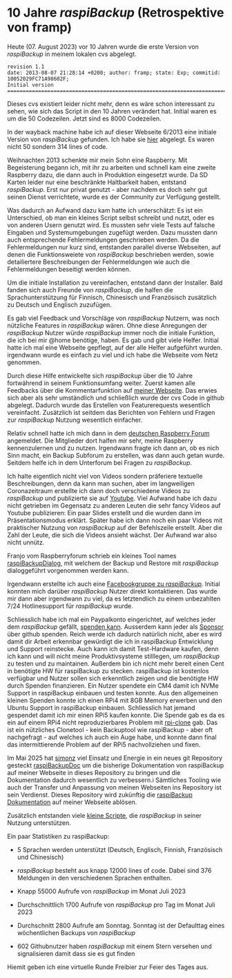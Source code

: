 # 10 Jahre *raspiBackup* (Retrospektive von framp)

Heute (07. August 2023) vor 10 Jahren wurde die erste Version von *raspiBackup*
in meinem lokalen cvs abgelegt.

```
revision 1.1
date: 2013-08-07 21:28:14 +0200; author: framp; state: Exp; commitid: 10052029FC71A98602F;
Initial version
=============================================================================
```

Dieses cvs existiert leider nicht mehr, denn es wäre schon interessant zu sehen,
wie sich das Script in den 10 Jahren verändert hat. Initial waren es um die 50
Codezeilen. Jetzt sind es 8000 Codezeilen.

In der wayback machine habe ich auf dieser Webseite 6/2013 eine
initiale Version von *raspiBackup* gefunden. Ich habe sie [hier](https://www.linux-tips-and-tricks.de/raspiBackup/raspiBackup_201306.sh) abgelegt. Es
waren nicht 50 sondern 314 lines of code.

Weihnachten 2013 schenkte mir mein Sohn eine Raspberry. Mit Begeisterung begann
ich, mit ihr zu arbeiten und schnell kam eine zweite Raspberry dazu, die dann
auch in Produktion eingesetzt wurde. Da SD Karten leider nur eine beschränkte
Haltbarkeit haben, entstand *raspiBackup*. Erst nur privat genutzt - aber
nachdem es doch sehr gut seinen Dienst verrichtete, wurde es der Community zur
Verfügung gestellt.

Was dadurch an Aufwand dazu kam hatte ich unterschätzt: Es ist
ein Unterschied, ob man ein kleines Script selbst schreibt und nutzt, oder es von
anderen Usern genutzt wird. Es mussten sehr viele Tests auf falsche Eingaben
und Systemumgebungen zugefügt werden. Dazu mussten dann auch entsprechende
Fehlermeldungen geschrieben werden. Da die Fehlermeldungen nur kurz sind,
entstanden parallel diverse Webseiten, auf denen die Funktionsweiete von
*raspiBackup* beschrieben werden, sowie detailiertere Beschreibungen der
Fehlermeldungen wie auch die Fehlermeldungen beseitigt werden können.

Um die initiale Installation zu vereinfachen, entstand dann der Installer. Bald
fanden sich auch Freunde von *raspiBackup*, die halfen die Sprachunterstützung
für Finnisch, Chinesisch und Französisch zusätzlich zu Deutsch und Englisch
zuzufügen.

Es gab viel Feedback und Vorschläge von *raspiBackup* Nutzern, was noch
nützliche Features in *raspiBackup* wären. Ohne diese Anregungen der
*raspiBackup* Nutzer würde *raspiBackup* immer noch die initiale Funktion, die
ich bei mir @home benötige, haben. Es gab und gibt viele Helfer. Initial hatte
ich mal eine Webseite gepflegt, auf der alle Helfer aufgeführt wurden.
irgendwann wurde es einfach zu viel und ich habe die Webseite vom Netz
genommen.

Durch diese Hilfe entwickelte sich *raspiBackup* über die 10 Jahre fortwährend
in seinem Funktionsumfang weiter. Zuerst kamen alle Feedbacks über die
Kommentarfunktion auf [meiner Webseite](https://www.linux-tips-and-tricks.de). Das erwies sich aber als sehr
umständlich und schließlich wurde der cvs Code in github abgelegt. Dadurch
wurde das Erstellen von Featurerequests wesentlich vereinfacht. Zusätzlich ist
seitdem das Berichten von Fehlern und Fragen zur *raspiBackup* Nutzung
wesentlich einfacher.

Relativ schnell hatte ich mich dann in dem [deutschen Raspberry Forum](https://forum-raspberrypi.de/forum/)
angemeldet. Die Mitglieder dort halfen mir sehr, meine Raspberry kennenzulernen
und zu nutzen. Irgendwann fragte ich dann an, ob es nich Sinn macht, ein Backup
Subforum zu erstellen, was dann auch getan wurde. Seitdem helfe ich in dem Unterforum
bei Fragen zu *raspiBackup*.

Ich halte eigentlich nicht viel von Videos sondern präferiere textuelle
Beschreibungen, denn da kann man suchen, aber im langweiligen Coronazeitraum
erstellte ich dann doch verschiedene Videos zu *raspiBackup* und publizierte
sie auf [Youtube](https://www.youtube.com/channel/UCnFHtfMXVpWy6mzMazqyINg). 
Viel Aufwand habe ich dazu nicht getrieben im Gegensatz zu
anderen Leuten die sehr fancy Videos auf Youtube publizieren: Ein paar Slides
erstellt und die wurden dann im Präsentationsmodus erklärt. Später habe ich
dann noch ein paar Videos mit praktischer Nutzung von *raspiBackup* auf der
Befehlszeile erstellt. Aber die Zahl der Leute, die sich die Videos ansieht
wächst. Der Aufwand war also nicht unnütz.

Franjo vom Raspberryforum schrieb ein kleines Tool names [raspiBackupDialog](https://github.com/framps/raspiBackup/blob/master/helper/raspiBackupDialog.sh), mit
welchem der Backup und Restore mit *raspiBackup* dialoggeführt vorgenommen
werden kann.

Irgendwann erstellte ich auch eine [Facebookgruppe zu *raspiBackup*](https://www.facebook.com/raspiBackup). Initial
konnten mich darüber *raspiBackup* Nutzer direkt kontaktieren. Das wurde mir
dann aber irgendwann zu viel, da es letztendlich zu einem unbezahlten 7/24
Hotlinesupport für *raspiBackup* wurde.

Schliesslich habe ich mal ein Paypalkonto eingerichtet, auf welches jeder dem
*raspiBackup* gefällt, [spenden kann](introduction.md#trinkgeld). Ausserdem kann
jeder als [Sponsor](https://github.com/sponsors/framps) über github spenden.
Reich werde ich dadurch natürlich nicht, aber es wird damit dir Arbeit erkennbar gewürdigt die ich
in raspiBackup Entwicklung und Support reinstecke. 
Auch kann ich damit Test-Hardware kaufen, denn
ich kann und will nicht meine Produktivsysteme stilllegen, um *raspiBackup* zu
testen und zu maintainen. Außerdem bin ich nicht mehr bereit einen Cent
in benötigte HW für raspiBackup zu stecken. raspiBackup ist kostenlos
verfügbar und Nutzer sollen sich erkenntlich zeigen und die benötigte HW durch Spenden finanzieren.
Ein Nutzer spendete ein CM4 damit ich NVMe Support in raspiBackup einbauen und testen konnte. 
Aus den allgemeinen kleinen Spenden konnte ich einen RPi4 mit 8GB Memory erwerben und den Ubuntu Support in raspiBackup
einbauen. Schliesslich hat jemand gespendet damit ich mir einen RPi5 kaufen konnte. Die Spende gab es da es ein
auf einem RPi4 nicht reproduzierbares Problem mit [rpi-clone](https://github.com/geerlingguy/rpi-clone) gab. 
Das ist ein nützliches Clonetool - kein Backuptool wie raspiBackup - aber oft nachgefragt - auf welches ich auch ein Auge habe, und konnte dann final das intermittierende Problem auf der RPi5 nachvollziehen und fixen.

Im Mai 2025 hat [simonz](https://github.com/rpi-simonz/) viel Einsatz und Energie in ein neues git Repository gesteckt [raspiBackupDoc](https://github.com/framps/raspiBackupDoc) um die bisherige Dokumentation von raspiBackup auf meiner Webseite in dieses Repository zu bringen und die Dokumentation dadurch wesentlich zu verbessern.i Sämtliches Tooling wie auch der Transfer und Anpassung von meinen Webseiten ins Repository ist sein Verdienst. Dieses Repository wird zukünftig die [raspiBackup Dokumentation](https://framps.github.io/raspiBackupDoc) auf meiner Webseite ablösen. 

Zusätzlich entstanden viele [kleine Scripte](https://github.com/framps/raspiBackup/tree/master/scripts), die *raspiBackup* in seiner Nutzung
unterstützen.

Ein paar Statistiken zu raspiBackup:

* 5 Sprachen werden unterstützt (Deutsch, Englisch, Finnish, Französisch und
  Chinesisch)

* *raspiBackup* besteht aus knapp 12000 lines of code. Dabei sind 376 Meldungen
  in den verschiedenen Sprachen enthalten.

* Knapp 55000 Aufrufe von *raspiBackup* im Monat Juli 2023

* Durchschnittlich 1700 Aufrufe von *raspiBackup* pro Tag im Monat Juli 2023

* Durchschnitt 2800 Aufrufe am Sonntag. Sonntag ist der Defaulttag eines
  wöchentlichen Backups von *raspiBackup*

* 602 Githubnutzer haben *raspiBackup* mit einem Stern versehen und
  signalisieren damit dass sie es gut finden


Hiemit geben ich eine virtuelle Runde Freibier zur Feier des Tages aus.


[.status]: rft 
[.source]: https://www.linux-tips-and-tricks.de/de/raspibackupcategoried/649-10-jahre-raspibackup
[.source]: https://www.linux-tips-and-tricks.de/en/raspibackupcategorye/657-10-years-raspibackup

